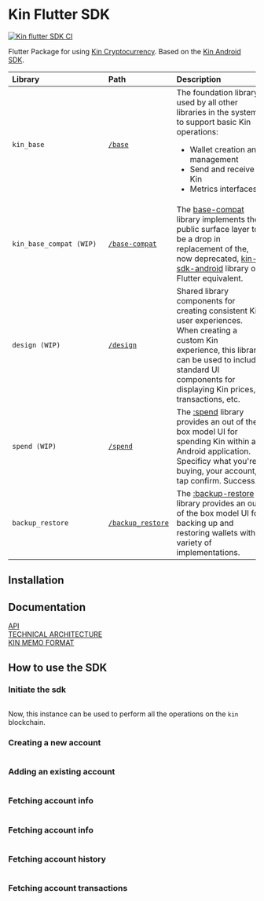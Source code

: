 # Kin Flutter SDK
[![Kin flutter SDK CI](https://github.com/kinnytips/kin-flutter-sdk/actions/workflows/dart.yml/badge.svg)](https://github.com/kinnytips/kin-flutter-sdk/actions/workflows/dart.yml)

Flutter Package for using [Kin Cryptocurrency](https://www.kin.org/). Based on the [Kin Android SDK](https://github.com/kinecosystem/kin-android).

Library&nbsp;&nbsp;&nbsp;&nbsp;&nbsp;&nbsp;&nbsp;&nbsp;&nbsp;&nbsp;&nbsp;&nbsp;&nbsp;&nbsp;&nbsp;&nbsp;&nbsp;&nbsp;&nbsp;&nbsp;&nbsp;&nbsp;&nbsp;&nbsp;&nbsp;&nbsp;&nbsp;&nbsp;&nbsp; | Path                                                                                   | Description&nbsp;&nbsp;&nbsp;&nbsp;&nbsp;&nbsp;&nbsp;&nbsp;&nbsp;&nbsp;&nbsp;&nbsp;&nbsp;&nbsp;&nbsp;&nbsp;&nbsp;&nbsp;&nbsp;&nbsp;                                                                                                                                                                                                                                                                             |
|:--------------------------------------------------------------------------------------------------------------------------------------------------------------------------------------|:------------------------------------------------------------------------------------------|:-----------------------------------------------------------------------------------------------------------------------------|
| `kin_base`                                                                                                                   | [`/base`](/lib/base)| The foundation library used by all other libraries in the system to support basic Kin operations: <ul><li>Wallet creation and management</li><li>Send and receive Kin</li><li>Metrics interfaces</li></ul>                                                                                |
| `kin_base_compat (WIP)`                                                                                                             | [`/base-compat`](/lib/base-compat)                                                                                                | The [base-compat](base-compat) library implements the public surface layer to be a drop in replacement of the, now deprecated, [kin-sdk-android](https://github.com/kinecosystem/kin-sdk-android) library or Flutter equivalent.         
| `design (WIP)`                                                                                                             | [`/design`](/lib/design)                                                                                                | Shared library components for creating consistent Kin user experiences. When creating a custom Kin experience, this library can be used to include standard UI components for displaying Kin prices, transactions, etc.       
| `spend (WIP)`                                                                                                             | [`/spend`](/lib/spend)                                                                                                | The [:spend](spend) library provides an out of the box model UI for spending Kin within an Android application. Specificy what you're buying, your account, tap confirm. Success.      
| `backup_restore`                                                                                                             | [`/backup_restore`](/lib/backup_restore)                                                                                                | The [:backup-restore](backup-restore) library provides an out of the box model UI for backing up and restoring wallets with a variety of implementations.      



## Installation


## Documentation
[API](https://docs.kin.org/agora/api) <br/>
[TECHNICAL ARCHITECTURE](https://docs.kin.org/how-it-works#kin-binary-memo-format)<br/>
[KIN MEMO FORMAT](https://github.com/kinecosystem/agora-api/blob/master/spec/memo.md)

## How to use the SDK
### Initiate the sdk

```

```
Now, this instance can be used to perform all the operations on the `kin` blockchain.

### Creating a new account
```

```

### Adding an existing account
```

```

### Fetching account info
```

```

### Fetching account info
```

```

### Fetching account history
```

```

### Fetching account transactions
```

```
